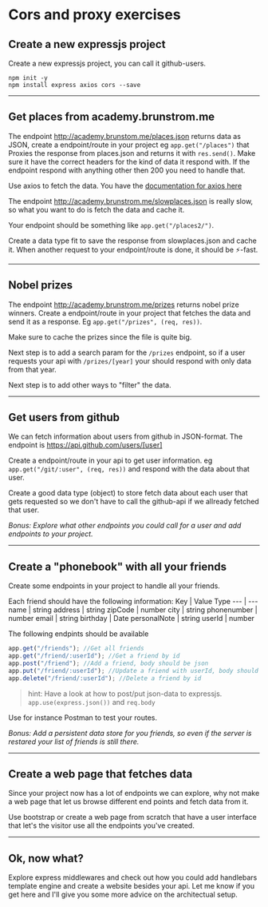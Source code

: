 # Cors and proxy exercises

## Create a new expressjs project

Create a new expressjs project, you can call it github-users.

```console
npm init -y
npm install express axios cors --save
```

---

## Get places from academy.brunstrom.me

The endpoint http://academy.brunstom.me/places.json returns data as JSON, create a endpoint/route in your project eg `app.get("/places")` that Proxies the response from places.json and returns it with `res.send()`. Make sure it have the correct headers for the kind of data it respond with. If the endpoint respond with anything other then 200 you need to handle that.

Use axios to fetch the data. You have the [documentation for axios here](https://github.com/axios/axios)

The endpoint http://academy.brunstrom.me/slowplaces.json is really slow, so what you want to do is fetch the data and cache it.

Your endpoint should be something like `app.get("/places2/")`.

Create a data type fit to save the response from slowplaces.json and cache it. When another request to your endpoint/route is done, it should be ⚡-fast.

---

## Nobel prizes

The endpoint http://academy.brunstrom.me/prizes returns nobel prize winners. Create a endpoint/route in your project that fetches the data and send it as a response. Eg `app.get("/prizes", (req, res))`.

Make sure to cache the prizes since the file is quite big.

Next step is to add a search param for the `/prizes` endpoint, so if a user requests your api with `/prizes/[year]` your should respond with only data from that year.

Next step is to add other ways to "filter" the data.

---

## Get users from github

We can fetch information about users from github in JSON-format. The endpoint is https://api.github.com/users/[user]

Create a endpoint/route in your api to get user information. eg `app.get("/git/:user", (req, res))` and respond with the data about that user.

Create a good data type (object) to store fetch data about each user that gets requested so we don't have to call the github-api if we allready fetched that user.

_Bonus: Explore what other endpoints you could call for a user and add endpoints to your project._

---

## Create a "phonebook" with all your friends

Create some endpoints in your project to handle all your friends.

Each friend should have the following information:
Key | Value Type
--- | ---
name | string
address | string
zipCode | number
city | string
phonenumber | number
email | string
birthday | Date
personalNote | string
userId | number

The following endpints should be available

```javascript
app.get("/friends"); //Get all friends
app.get("/friend/:userId"); //Get a friend by id
app.post("/friend"); //Add a friend, body should be json
app.put("/friend/:userId"); //Update a friend with userId, body should be json
app.delete("/friend/:userId"); //Delete a friend by id
```

> hint: Have a look at how to post/put json-data to expressjs. `app.use(express.json())` and `req.body`

Use for instance Postman to test your routes.

_Bonus: Add a persistent data store for you friends, so even if the server is restared your list of friends is still there._

---

## Create a web page that fetches data

Since your project now has a lot of endpoints we can explore, why not make a web page that let us browse different end points and fetch data from it.

Use bootstrap or create a web page from scratch that have a user interface that let's the visitor use all the endpoints you've created.

---

## Ok, now what?

Explore express middlewares and check out how you could add handlebars template engine and create a website besides your api. Let me know if you get here and I'll give you some more advice on the architectual setup.
